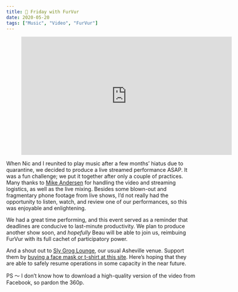 ```yaml
---
title: 🎵 Friday with FurVur
date: 2020-05-20
tags: ["Music", "Video", "FurVur"]
---
```


<figure class="video-embed" style="--aspect-ratio: 9 / 16;">
  <iframe width="560" height="315" src="https://www.youtube-nocookie.com/embed/MDJRViA-Yj0" frameborder="0" allow="accelerometer; autoplay; encrypted-media; gyroscope; picture-in-picture" allowfullscreen></iframe>
</figure>

When Nic and I reunited to play music after a few months’ hiatus due to quarantine, we decided to produce a live streamed performance ASAP. It was a fun challenge; we put it together after only a couple of practices. Many thanks to [Mike Andersen](https://www.youtube.com/user/MikeAndersenPiano) for handling the video and streaming logistics, as well as the live mixing. Besides some blown-out and fragmentary phone footage from live shows, I’d not really had the opportunity to listen, watch, and review one of our performances, so this was enjoyable and enlightening.

We had a great time performing, and this event served as a reminder that deadlines are conducive to last-minute productivity. We plan to produce another show soon, and *hopefully* Beau will be able to join us, reimbuing FurVur with its full cachet of participatory power.

And a shout out to [Sly Grog Lounge](https://slygroglounge.com), our usual Asheville venue. Support them by [buying a face mask or t-shirt at this site](https://slygrog.square.site/). Here’s hoping that they are able to safely resume operations in some capacity in the near future.

PS 〜 I don’t know how to download a high-quality version of the video from Facebook, so pardon the 360p.
